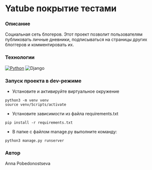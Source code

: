 # Yatube покрытие тестами
### Описание
Социальная сеть блогеров. Этот проект позволит пользователям публиковать личные дневники, подписываться на страницы других блоггеров и комментировать их.

### Технологии
[![Python](https://img.shields.io/badge/python-3.9-blue?logo=python)](https://www.python.org/)
![Django](https://img.shields.io/badge/DJANGO-2.2.19-darkgreen?logo=django&logoColor=white)
### Запуск проекта в dev-режиме
- Установите и активируйте виртуальное окружение
```
python3 -m venv venv
source venv/Scripts/activate

```
- Установите зависимости из файла requirements.txt
```
pip install -r requirements.txt
``` 
- В папке с файлом manage.py выполните команду:
```
python3 manage.py runserver
```
### Автор
Anna Pobedonostseva
